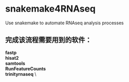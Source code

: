 # snakemake4RNAseq
Use snakemake to automate RNAseq analysis processes

## 完成该流程需要用到的软件：
**fastp** \
**hisat2** \
**samtools** \
**RunFeatureCounts** \
**trinityrnaseq** \

